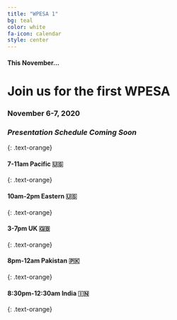 ```yaml
---
title: "WPESA 1"
bg: teal
color: white
fa-icon: calendar
style: center
---
```


#### This November...

# Join us for the first WPESA

### November 6-7, 2020

### *Presentation Schedule Coming Soon*
{: .text-orange}

#### 7-11am Pacific 🇺🇸
{: .text-orange}
#### 10am-2pm Eastern 🇺🇸
{: .text-orange}
#### 3-7pm UK 🇬🇧
{: .text-orange}
#### 8pm-12am Pakistan 🇵🇰
{: .text-orange}
#### 8:30pm-12:30am India 🇮🇳
{: .text-orange}